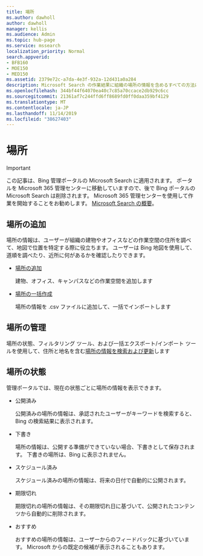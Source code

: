 ```yaml
---
title: 場所
ms.author: dawholl
author: dawholl
manager: kellis
ms.audience: Admin
ms.topic: hub-page
ms.service: mssearch
localization_priority: Normal
search.appverid:
- BFB160
- MOE150
- MED150
ms.assetid: 2379e72c-a7da-4e3f-932a-12d431a0a284
description: Microsoft Search の作業結果に組織の場所の情報を含めるすべての方法についての概要
ms.openlocfilehash: 344bf44f64070ea40c7c85a70ccace2db929c6cc
ms.sourcegitcommit: 21361af7c244ffd6ff8689fd0ff0daa359bf4129
ms.translationtype: MT
ms.contentlocale: ja-JP
ms.lasthandoff: 11/14/2019
ms.locfileid: "38627403"
---
```

# <a name="locations"></a>場所

> [!IMPORTANT]
> この記事は、Bing 管理ポータルの Microsoft Search に適用されます。 ポータルを Microsoft 365 管理センターに移動していますので、後で Bing ポータルの Microsoft Search は削除されます。 Microsoft 365 管理センターを使用して作業を開始することをお勧めします。 [Microsoft Search の概要](overview-microsoft-search.md)。
    
## <a name="add-locations"></a>場所の追加

場所の情報は、ユーザーが組織の建物やオフィスなどの作業空間の住所を調べて、地図で位置を特定する際に役立ちます。 ユーザーは Bing 地図を使用して、道順を調べたり、近所に何があるかを確認したりできます。
  
- [場所の追加](add-a-location.md)
    
    建物、オフィス、キャンパスなどの作業空間を追加します
    
- [場所の一括作成](bulk-create-locations.md)
    
    場所の情報を .csv ファイルに追加して、一括でインポートします
    
## <a name="manage-locations"></a>場所の管理

場所の状態、フィルタリング ツール、および一括エクスポート/インポート ツールを使用して、住所と地名を含む[場所の情報を検索および更新](manage-locations.md)します
  
## <a name="location-status"></a>場所の状態

管理ポータルでは、現在の状態ごとに場所の情報を表示できます。
  
- 公開済み
    
    公開済みの場所の情報は、承認されたユーザーがキーワードを検索すると、Bing の検索結果に表示されます。
    
- 下書き
    
    場所の情報は、公開する準備ができていない場合、下書きとして保存されます。 下書きの場所は、Bing に表示されません。
    
- スケジュール済み
    
    スケジュール済みの場所の情報は、将来の日付で自動的に公開されます。
    
- 期限切れ
    
    期限切れの場所の情報は、その期限切れ日に基づいて、公開されたコンテンツから自動的に削除されます。
    
- おすすめ
    
    おすすめの場所の情報は、ユーザーからのフィードバックに基づいています。 Microsoft からの既定の候補が表示されることもあります。

  

